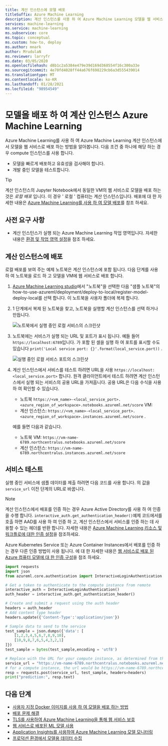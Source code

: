 ```yaml
---
title: 계산 인스턴스에 모델 배포
titleSuffix: Azure Machine Learning
description: 계산 인스턴스를 사용 하 여 Azure Machine Learning 모델을 웹 서비스로 배포 하는 방법을 알아봅니다.
services: machine-learning
ms.service: machine-learning
ms.subservice: core
ms.topic: conceptual
ms.custom: how-to, deploy
ms.author: mnark
author: MrudulaN
ms.reviewer: larryfr
ms.date: 03/05/2020
ms.openlocfilehash: d8b1c2a5384e479e39d169d368554f16c300a33e
ms.sourcegitcommit: 4e70fd4028ff44a676f698229cb6a3d555439014
ms.translationtype: MT
ms.contentlocale: ko-KR
ms.lasthandoff: 01/28/2021
ms.locfileid: "98954549"
---
```

# <a name="deploy-a-model-to-azure-machine-learning-compute-instances"></a>모델을 배포 하 여 계산 인스턴스 Azure Machine Learning



Azure Machine Learning를 사용 하 여 Azure Machine Learning 계산 인스턴스에서 모델을 웹 서비스로 배포 하는 방법을 알아봅니다. 다음 조건 중 하나에 해당 하는 경우 compute 인스턴스를 사용 합니다.

- 모델을 빠르게 배포하고 유효성을 검사해야 합니다.
- 개발 중인 모델을 테스트합니다.

> [!TIP]
> 계산 인스턴스의 Jupyter Notebook에서 동일한 VM의 웹 서비스로 모델을 배포 하는 것은 _로컬 배포_ 입니다. 이 경우 ' 로컬 ' 컴퓨터는 계산 인스턴스입니다. 배포에 대 한 자세한 내용은 [Azure Machine Learning를 사용 하 여 모델 배포](how-to-deploy-and-where.md)를 참조 하세요.

## <a name="prerequisites"></a>사전 요구 사항

- 계산 인스턴스가 실행 되는 Azure Machine Learning 작업 영역입니다. 자세한 내용은 [환경 및 작업 영역 설정](tutorial-1st-experiment-sdk-setup.md)을 참조 하세요.

## <a name="deploy-to-the-compute-instances"></a>계산 인스턴스에 배포

로컬 배포를 보여 주는 예제 노트북은 계산 인스턴스에 포함 됩니다. 다음 단계를 사용 하 여 노트북을 로드 하 고 모델을 VM에 웹 서비스로 배포 합니다.

1. [Azure Machine Learning studio](https://ml.azure.com)에서 "노트북"을 선택한 다음 "샘플 노트북"의 how-to-use-azureml/deployment/deploy-to-local/register-model-deploy-local를 선택 합니다. 이 노트북을 사용자 폴더에 복제 합니다.

1. 1 단계에서 복제 된 노트북을 찾고, 노트북을 실행할 계산 인스턴스를 선택 하거나 만듭니다.

    ![노트북에서 실행 중인 로컬 서비스의 스크린샷](./media/how-to-deploy-local-container-notebook-vm/deploy-local-service.png)


1. 노트북에는 서비스가 실행 되는 URL 및 포트가 표시 됩니다. 예들 들어 `https://localhost:6789`입니다. 가 포함 된 셀을 실행 하 여 포트를 표시할 수도 있습니다 `print('Local service port: {}'.format(local_service.port))` .

    ![실행 중인 로컬 서비스 포트의 스크린샷](./media/how-to-deploy-local-container-notebook-vm/deploy-local-service-port.png)

1. 계산 인스턴스에서 서비스를 테스트 하려면 URL을 사용 `https://localhost:<local_service.port>` 합니다. 원격 클라이언트에서 테스트 하려면 계산 인스턴스에서 실행 되는 서비스의 공용 URL을 가져옵니다. 공용 URL은 다음 수식을 사용 하 여 확인할 수 있습니다. 
    * 노트북 `https://<vm_name>-<local_service_port>.<azure_region_of_workspace>.notebooks.azureml.net/score` VM: 
    * 계산 인스턴스: `https://<vm_name>-<local_service_port>.<azure_region_of_workspace>.instances.azureml.net/score` . 

    예를 들면 다음과 같습니다. 
    * 노트북 VM: `https://vm-name-6789.northcentralus.notebooks.azureml.net/score` 
    * 계산 인스턴스: `https://vm-name-6789.northcentralus.instances.azureml.net/score`

## <a name="test-the-service"></a>서비스 테스트

실행 중인 서비스에 샘플 데이터를 제출 하려면 다음 코드를 사용 합니다. 의 값을 `service_url` 이전 단계의 URL로 바꿉니다.

> [!NOTE]
> 계산 인스턴스에서 배포를 인증 하는 경우 Azure Active Directory를 사용 하 여 인증을 수행 합니다. `interactive_auth.get_authentication_header()`예제 코드에서를 호출 하면 AAD를 사용 하 여 인증 하 고, 계산 인스턴스에서 서비스를 인증 하는 데 사용할 수 있는 헤더를 반환 합니다. 자세한 내용은 [Azure Machine Learning 리소스 및 워크플로에 대한 인증 설정](how-to-setup-authentication.md#interactive-authentication)을 참조하세요.
>
> Azure Kubernetes Service 또는 Azure Container Instances에서 배포를 인증 하는 경우 다른 인증 방법이 사용 됩니다. 에 대 한 자세한 내용은 [웹 서비스로 배포 된 Azure 컴퓨터 모델에 대 한 인증 구성](how-to-authenticate-web-service.md)을 참조 하세요.

```python
import requests
import json
from azureml.core.authentication import InteractiveLoginAuthentication

# Get a token to authenticate to the compute instance from remote
interactive_auth = InteractiveLoginAuthentication()
auth_header = interactive_auth.get_authentication_header()

# Create and submit a request using the auth header
headers = auth_header
# Add content type header
headers.update({'Content-Type':'application/json'})

# Sample data to send to the service
test_sample = json.dumps({'data': [
    [1,2,3,4,5,6,7,8,9,10],
    [10,9,8,7,6,5,4,3,2,1]
]})
test_sample = bytes(test_sample,encoding = 'utf8')

# Replace with the URL for your compute instance, as determined from the previous section
service_url = "https://vm-name-6789.northcentralus.notebooks.azureml.net/score"
# for a compute instance, the url would be https://vm-name-6789.northcentralus.instances.azureml.net/score
resp = requests.post(service_url, test_sample, headers=headers)
print("prediction:", resp.text)
```

## <a name="next-steps"></a>다음 단계

* [사용자 지정 Docker 이미지를 사용 하 여 모델을 배포 하는 방법](how-to-deploy-custom-docker-image.md)
* [배포 문제 해결](how-to-troubleshoot-deployment.md)
* [TLS를 사용하여 Azure Machine Learning을 통해 웹 서비스 보호](how-to-secure-web-service.md)
* [웹 서비스로 배포된 ML 모델 사용](how-to-consume-web-service.md)
* [Application Insights를 사용하여 Azure Machine Learning 모델 모니터링](how-to-enable-app-insights.md)
* [프로덕션 환경에서 모델용 데이터 수집](how-to-enable-data-collection.md)
